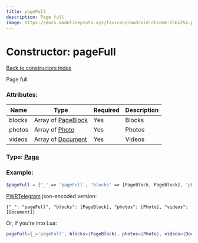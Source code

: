 ```yaml
---
title: pageFull
description: Page full
image: https://docs.madelineproto.xyz/favicons/android-chrome-256x256.png
---
```

# Constructor: pageFull  
[Back to constructors index](index.md)



Page full

### Attributes:

| Name     |    Type       | Required | Description |
|----------|---------------|----------|-------------|
|blocks|Array of [PageBlock](../types/PageBlock.md) | Yes|Blocks|
|photos|Array of [Photo](../types/Photo.md) | Yes|Photos|
|videos|Array of [Document](../types/Document.md) | Yes|Videos|



### Type: [Page](../types/Page.md)


### Example:

```php
$pageFull = ['_' => 'pageFull', 'blocks' => [PageBlock, PageBlock], 'photos' => [Photo, Photo], 'videos' => [Document, Document]];
```  

[PWRTelegram](https://pwrtelegram.xyz) json-encoded version:

```
{"_": "pageFull", "blocks": [PageBlock], "photos": [Photo], "videos": [Document]}
```


Or, if you're into Lua:

```lua
pageFull={_='pageFull', blocks={PageBlock}, photos={Photo}, videos={Document}}

```


